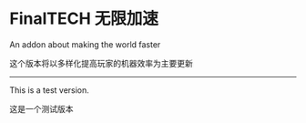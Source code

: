# FinalTECH 无限加速
An addon about making the world faster

这个版本将以多样化提高玩家的机器效率为主要更新

---------------------------------
This is a test version.

这是一个测试版本
